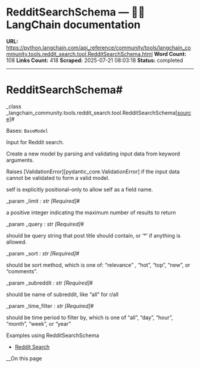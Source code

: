 # RedditSearchSchema — 🦜🔗 LangChain  documentation

**URL:** https://python.langchain.com/api_reference/community/tools/langchain_community.tools.reddit_search.tool.RedditSearchSchema.html
**Word Count:** 108
**Links Count:** 418
**Scraped:** 2025-07-21 08:03:18
**Status:** completed

---

# RedditSearchSchema\#

_class _langchain\_community.tools.reddit\_search.tool.RedditSearchSchema[\[source\]](https://python.langchain.com/api_reference/_modules/langchain_community/tools/reddit_search/tool.html#RedditSearchSchema)\#     

Bases: `BaseModel`

Input for Reddit search.

Create a new model by parsing and validating input data from keyword arguments.

Raises \[ValidationError\]\[pydantic\_core.ValidationError\] if the input data cannot be validated to form a valid model.

self is explicitly positional-only to allow self as a field name.

_param _limit _: str_ _\[Required\]_\#     

a positive integer indicating the maximum number of results to return

_param _query _: str_ _\[Required\]_\#     

should be query string that post title should contain, or ‘\*’ if anything is allowed.

_param _sort _: str_ _\[Required\]_\#     

should be sort method, which is one of: “relevance” , “hot”, “top”, “new”, or “comments”.

_param _subreddit _: str_ _\[Required\]_\#     

should be name of subreddit, like “all” for r/all

_param _time\_filter _: str_ _\[Required\]_\#     

should be time period to filter by, which is one of “all”, “day”, “hour”, “month”, “week”, or “year”

Examples using RedditSearchSchema

  * [Reddit Search ](https://python.langchain.com/docs/integrations/tools/reddit_search/)

__On this page